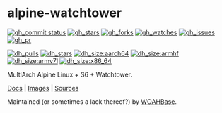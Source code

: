 # alpine-watchtower

[![gh_commit status][201]][151]
[![gh_stars][202]][152]
[![gh_forks][203]][153]
[![gh_watches][204]][154]
[![gh_issues][211]][161]
[![gh_pr][212]][162]

[![dh_pulls][205]][155]
[![dh_stars][206]][156]
[![dh_size:aarch64][208]][158]
[![dh_size:armhf][210]][160]
[![dh_size:armv7l][209]][159]
[![dh_size:x86_64][207]][157]

MultiArch Alpine Linux + S6 + Watchtower.

[Docs][112] | [Images][155] | [Sources][151]

Maintained (or sometimes a lack thereof?) by [WOAHBase][110].

[110]: https://woahbase.online/
[112]: https://woahbase.online/images/alpine-watchtower/

[151]: https://github.com/woahbase/alpine-watchtower
[152]: https://github.com/woahbase/alpine-watchtower/stargazers
[153]: https://github.com/woahbase/alpine-watchtower/network/members
[154]: https://github.com/woahbase/alpine-watchtower/watchers
[155]: https://hub.docker.com/r/woahbase/alpine-watchtower
[156]: https://hub.docker.com/r/woahbase/alpine-watchtower
[157]: https://hub.docker.com/r/woahbase/alpine-watchtower/tags?name=x86_64&ordering=last_updated
[158]: https://hub.docker.com/r/woahbase/alpine-watchtower/tags?name=aarch64&ordering=last_updated
[159]: https://hub.docker.com/r/woahbase/alpine-watchtower/tags?name=armv7l&ordering=last_updated
[160]: https://hub.docker.com/r/woahbase/alpine-watchtower/tags?name=armhf&ordering=last_updated
[161]: https://github.com/woahbase/alpine-watchtower/issues
[162]: https://github.com/woahbase/alpine-watchtower/pulls

[201]: https://img.shields.io/github/last-commit/woahbase/alpine-watchtower?color=brightgreen&style=flat-square&logo=github
[202]: https://img.shields.io/github/stars/woahbase/alpine-watchtower?color=brightgreen&style=flat-square&logo=github
[203]: https://img.shields.io/github/forks/woahbase/alpine-watchtower?color=brightgreen&style=flat-square&logo=github
[204]: https://img.shields.io/github/watchers/woahbase/alpine-watchtower?color=brightgreen&style=flat-square&logo=github
[205]: https://img.shields.io/docker/pulls/woahbase/alpine-watchtower?color=brightgreen&style=flat-square&logo=docker&label=pulls
[206]: https://img.shields.io/docker/stars/woahbase/alpine-watchtower?color=brightgreen&style=flat-square&logo=docker&label=stars
[207]: https://img.shields.io/docker/image-size/woahbase/alpine-watchtower/x86_64?label=x86_64&color=brightgreen&style=flat-square&logo=docker
[208]: https://img.shields.io/docker/image-size/woahbase/alpine-watchtower/aarch64?label=aarch64&color=brightgreen&style=flat-square&logo=docker
[209]: https://img.shields.io/docker/image-size/woahbase/alpine-watchtower/armv7l?label=armv7l&color=brightgreen&style=flat-square&logo=docker
[210]: https://img.shields.io/docker/image-size/woahbase/alpine-watchtower/armhf?label=armhf&color=brightgreen&style=flat-square&logo=docker
[211]: https://img.shields.io/github/issues/woahbase/alpine-watchtower?color=brightgreen&style=flat-square&logo=github
[212]: https://img.shields.io/github/issues-pr/woahbase/alpine-watchtower?color=brightgreen&style=flat-square&logo=github
